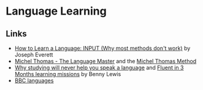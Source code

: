 # Language Learning

## Links

* [How to Learn a Language: INPUT (Why most methods don't work)](https://www.youtube.com/watch?v=J_EQDtpYSNM) by Joseph Everett
* [Michel Thomas - The Language Master](https://www.youtube.com/watch?v=O0w_uYPAQic) and the [Michel Thomas Method](https://www.michelthomas.com/how-it-works/)
* [Why studying will never help you speak a language](https://www.fluentin3months.com/studying-will-never-help/) and [Fluent in 3 Months learning missions](https://www.fluentin3months.com/all-the-missions/) by Benny Lewis
* [BBC languages](http://www.bbc.co.uk/languages/)